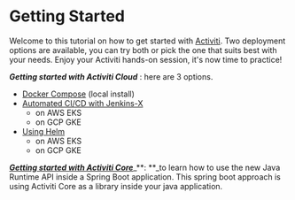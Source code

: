 # Getting Started

Welcome to this tutorial on how to get started with [Activiti](../). Two deployment options are available, you can try both or pick the one that suits best with your needs. Enjoy your Activiti hands-on session, it's now time to practice!

_**Getting started with Activiti Cloud**_ : here are 3 options.

* [Docker Compose](getting-started-activiti-cloud/getting-started-docker-compose.md) (local install)
* [Automated CI/CD with Jenkins-X](getting-started-activiti-cloud/getting-started-activiti-cloud-jx/)
  * on AWS EKS
  * on GCP GKE
* [Using Helm](getting-started-activiti-cloud/)
  * on AWS EKS
  * on GCP GKE

[_**Getting started with Activiti Core**_](getting-started-activiti-core.md)_**: **_to learn how to use the new Java Runtime API inside a Spring Boot application. This spring boot approach is using Activiti Core as a library inside your java application.

